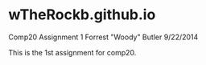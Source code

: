 wTheRockb.github.io
===================

Comp20 Assignment 1
Forrest "Woody" Butler
9/22/2014

This is the 1st assignment for comp20.
